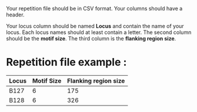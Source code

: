 Your repetition file should be in CSV format. Your columns should have a header. 

Your locus column should be named **Locus** and contain the name of your locus. Each locus names should at least contain a letter.
The second column should be the **motif size**.
The third column is the **flanking region size**.

# Repetition file example :

| Locus | Motif Size | Flanking region size |
|-------|------------|----------------------|
| B127 | 6 | 175 |
| B128 | 6 | 326 |